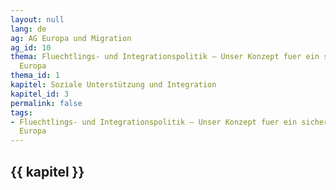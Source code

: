 ```yaml
---
layout: null
lang: de
ag: AG Europa und Migration
ag_id: 10
thema: Fluechtlings- und Integrationspolitik – Unser Konzept fuer ein sicheres, integriertes
  Europa
thema_id: 1
kapitel: Soziale Unterstützung und Integration
kapitel_id: 3
permalink: false
tags:
- Fluechtlings- und Integrationspolitik – Unser Konzept fuer ein sicheres, integriertes
  Europa
---
```


## {{ kapitel }}
